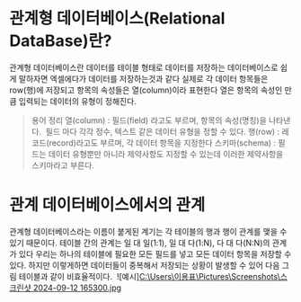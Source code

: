 # 관계형 데이터베이스(Relational DataBase)란?
관계형 데이터베이스란 데이터를 테이블 형태로 데이터를 저장하는 데이터베이스로 쉽게 말하자면 엑셀에다가 데이터를 저장하는것과 같다 
실제로 각 데이터 항목들은 row(행)에 저장되고 항목의 속성들은 열(column)이라 표현한다
열은 항목의 속성인 만큼 입력되는 데이터의 유형이 정해진다.
> 용어 정리
> 열(column) : 필드(field) 라고도 부르며, 항목의 속성(명칭)을 나타낸다.  필드 마다 각각 정수, 텍스트 같은 데이터 유형을 정할 수 있다.
> 행(row) : 레코드(record)라고도 부르며, 각 데이터 항목을 지정한다
> 스키마(schema) : 필드는 데이터 유형뿐만 아니라 제약사항도 지정할 수 있는데 이러한 제약사항을 스키마라고 부른다.

# 관계 데이터베이스에서의 관계
관계형 데이터베이스라는 이름이 붙게된 계기는 각 테이블의 행과 행이 관계를 맺을 수 있기 때문이다.
테이블 간의 관계는 일 대 일(1:1), 일 대 다(1:N), 다 대 다(N:N)의 관계가 있다
우리는 하나의 테이블에 필요한 모든 필드를 넣고 모든 데이터 항목을 저장할 수 있다. 하지만 이렇게하면 데이터들이 중복해서 저장되는 상황이 발생할 수 있어 다음 그림 테이블과 같이 비효율적이다. 
![예시][C:\Users\이용표\Pictures\Screenshots\스크린샷 2024-09-12 165300.jpg](https://github.com/boxinthechaos/-DB/blob/main/%EC%8A%A4%ED%81%AC%EB%A6%B0%EC%83%B7%202024-09-12%20165300.png)
